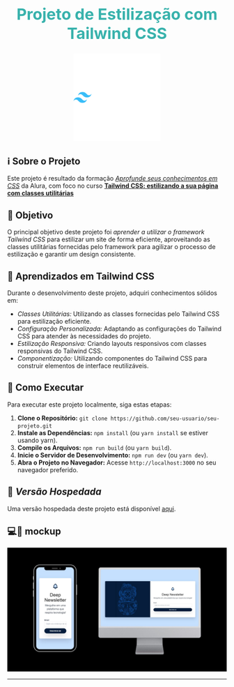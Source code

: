 <div align="center">
    <h1 style="color: #38B2AC; font-size: 36px;"> Projeto de Estilização com Tailwind CSS </h1>
    <img src="https://github.com/devicons/devicon/blob/master/icons/tailwindcss/tailwindcss-original-wordmark.svg" alt="Tailwind CSS Logo" width="200px" />
</div>

## ℹ️ **Sobre o Projeto**

Este projeto é resultado da formação [*Aprofunde seus conhecimentos em CSS*](https://cursos.alura.com.br/formacao-css-estilos) da Alura, com foco no curso [**Tailwind CSS: estilizando a sua página com classes utilitárias**](https://cursos.alura.com.br/course/tailwind-css-estilizando-pagina-classes-utilitarias)
## 🎯 **Objetivo**

O principal objetivo deste projeto foi *aprender a utilizar o framework Tailwind CSS* para estilizar um site de forma eficiente, aproveitando as classes utilitárias fornecidas pelo framework para agilizar o processo de estilização e garantir um design consistente.

## 🧠 **Aprendizados em Tailwind CSS**

Durante o desenvolvimento deste projeto, adquiri conhecimentos sólidos em:

- *Classes Utilitárias:* Utilizando as classes fornecidas pelo Tailwind CSS para estilização eficiente.
- *Configuração Personalizada:* Adaptando as configurações do Tailwind CSS para atender às necessidades do projeto.
- *Estilização Responsiva:* Criando layouts responsivos com classes responsivas do Tailwind CSS.
- *Componentização:* Utilizando componentes do Tailwind CSS para construir elementos de interface reutilizáveis.

## 🚀 **Como Executar**

Para executar este projeto localmente, siga estas etapas:

1. **Clone o Repositório:** `git clone https://github.com/seu-usuario/seu-projeto.git`
2. **Instale as Dependências:** `npm install` (ou `yarn install` se estiver usando yarn).
3. **Compile os Arquivos:** `npm run build` (ou `yarn build`).
4. **Inicie o Servidor de Desenvolvimento:** `npm run dev` (ou `yarn dev`).
5. **Abra o Projeto no Navegador:** Acesse `http://localhost:3000` no seu navegador preferido.

## 🔗 *Versão Hospedada*

Uma versão hospedada deste projeto está disponível [aqui](https://deep-news-letter-enom.vercel.app/).

## 💻📲 **mockup**

<img src="/image/mockup.jpg" width="600px" alt="mockup" width="auto"/>

---

